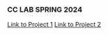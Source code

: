### CC LAB SPRING 2024 

[Link to Project 1](https://hanx253.github.io/advancedcclab/Project1_Poem/index.html)
[Link to Project 2](https://hanx253.github.io/advancedcclab/Project2_Perspectives/index.html)
